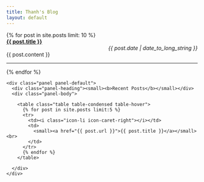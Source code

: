 ```yaml
---
title: Thanh's Blog
layout: default
---
```


<div class="row">
  <div class="col-xs-12 col-md-9">
    {% for post in site.posts limit: 10 %}
    <div class="row">
      <div class="col-xs-12 col-md-10">
        <b><a href="{{ post.url }}">{{ post.title }}</a></b>
      </div>
      <div class="col-md-2" align="right">
        <i>{{ post.date | date_to_long_string }}</i>
      </div>
      <div class="col-md-12">
        {{ post.content }}
      </div>
    </div>
    <hr>
    {% endfor %}
  </div>

  <!-- Side bar start -->
  <div class="col-md-3">

    <div class="panel panel-default">
      <div class="panel-heading"><small><b>Recent Posts</b></small></div>
      <div class="panel-body">

        <table class="table table-condensed table-hover">
          {% for post in site.posts limit:5 %}
          <tr>
            <td><i class="icon-li icon-caret-right"></i></td>
            <td>
              <small><a href="{{ post.url }}">{{ post.title }}</a></small><br>
            </td>
          </tr>
          {% endfor %}
        </table>

      </div>
    </div>


  </div>
  <!-- Side bar end -->

</div>
